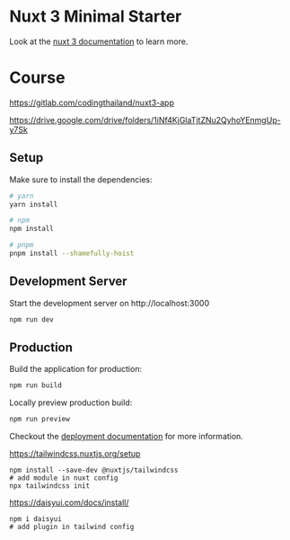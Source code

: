 # Nuxt 3 Minimal Starter

Look at the [nuxt 3 documentation](https://v3.nuxtjs.org) to learn more.

# Course
https://gitlab.com/codingthailand/nuxt3-app

https://drive.google.com/drive/folders/1iNf4KjGlaTjtZNu2QyhoYEnmgUp-y7Sk

## Setup

Make sure to install the dependencies:

```bash
# yarn
yarn install

# npm
npm install

# pnpm
pnpm install --shamefully-hoist
```

## Development Server

Start the development server on http://localhost:3000

```bash
npm run dev
```

## Production

Build the application for production:

```bash
npm run build
```

Locally preview production build:

```bash
npm run preview
```

Checkout the [deployment documentation](https://v3.nuxtjs.org/docs/deployment) for more information.

https://tailwindcss.nuxtjs.org/setup

```shell
npm install --save-dev @nuxtjs/tailwindcss
# add module in nuxt config
npx tailwindcss init
```

https://daisyui.com/docs/install/
```shell
npm i daisyui
# add plugin in tailwind config
```

